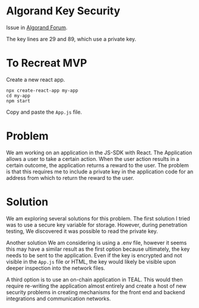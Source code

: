 # Algorand Key Security


Issue in [Algorand Forum](https://forum.algorand.org/t/mechanism-for-secure-keys-in-application/9880).

The key lines are 29 and 89, which use a private key.

# To Recreat MVP

Create a new react app.

```
npx create-react-app my-app
cd my-app
npm start
```

Copy and paste the ```App.js``` file.

# Problem

We am working on an application in the JS-SDK with React. The Application allows a user to take a certain action. When the user action results in a certain outcome, the application returns a reward to the user. The problem is that this requires me to include a private key in the application code for an address from which to return the reward to the user.

# Solution

We am exploring several solutions for this problem. The first solution I tried was to use a secure key variable for storage. However, during penetration testing, We discovered it was possible to read the private key.

Another solution We am considering is using a .env file, however it seems this may have a similar result as the first option because ultimately, the key needs to be sent to the application. Even if the key is encrypted and not visible in the ```App.js``` file or HTML, the key would likely be visible upon deeper inspection into the network files.

A third option is to use an on-chain application in TEAL. This would then require re-writing the application almost entirely and create a host of new security problems in creating mechanisms for the front end and backend integrations and communication networks.
